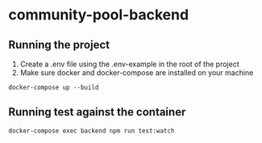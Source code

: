 # community-pool-backend

## Running the project

1. Create a .env file using the .env-example in the root of the project
2. Make sure docker and docker-compose are installed on your machine

`docker-compose up --build`

## Running test against the container

`docker-compose exec backend npm run test:watch`

